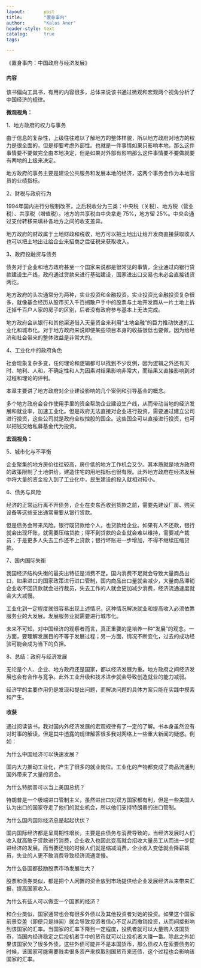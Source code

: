 ```yaml
---
layout:       post
title:        "置身事内"
author:       "Kalos Aner"
header-style: text
catalog:      true
tags:

---
```


《置身事内：中国政府与经济发展》

#### **内容**

该书偏向工具书，有用的内容很多，总体来说该书通过微观和宏观两个视角分析了中国经济的规律。

**微观视角：**

1、地方政府的权力与事务

由于信息的复杂性，上级往往难以了解地方的整体样貌，所以地方政府对地方的权力是很全面的，但是却要考虑外部性。也就是一件事情如果只影响本地，那么这件事情要不要做完全由本地决定，但是如果对外部有影响那么这件事情要不要做就要有两地的上级来决定。

地方政府的事务主要是建设公共服务和发展本地的经济，这两个事务会作为本地官员的业绩指标。

2、财税与政府行为

1994年国内进行分税制改革，之后税收分为三类：中央税（关税）、地方税（营业税）、共享税（增值税）。地方的共享税由中央拿走 75%，地方留 25%。中央会通过支付转移来填补各地方之间的收支差异。

地方政府的财政属于土地财政和税收，地方可以把土地出让给开发商直接获取收入也可以把土地出让给企业来招商之后征税来获取收入。

3、政府投融资与债务

债务对于企业和地方政府甚至一个国家来说都是很常见的事情，企业通过向银行贷款建设生产线，政府通过贷款来进行基础建设，国家进出口交易也未必会直接钱货两讫。

地方政府的头次通常分为两种，实业投资和金融投资。实业投资比金融投资复杂很多，就像基金经历从股市买入千百搁散户手中的股票与土地开发商从一片土地上拆迁掉千百户人家的房子的区别，后者没有政府参与基本上无法完成。

地方政府会从银行和其他渠道借入天量资金来利用“土地金融”的巨力推动快速的工业化和城市化。对于地方政府来说即便某些项目本身的收益很低也要做，因为给经济和社会带来的整体效益是非常大的。

4、工业化中的政府角色

社会现象复杂多变，任何理论和逻辑都可以找到不少反例，因为逻辑之外还有天时、地利、人和，不确定性和人为因素对结果影响非常大，而结果又直接影响到对过程和理论的评判。

本章主要讲了地方政府对企业建设影响的几个案例和引导基金的概念。

多个地方政府会合作使用手里的资金帮助企业建设生产线，从而带动当地的经济发展和就业率，加速工业化。但是政府无法直接对企业进行投资，需要通过建立公司进行投资，这些公司就是政府全权控股的国企。这些国企可以直接进行投资，也可以把钱交给私募基金代为投资。

**宏观视角：**

5、城市化与不平衡

企业聚集的地方房价往往较高，房价低的地方工作机会又少。其本质就是地方政府的政策限制了土地供给，建造住宅的用地指标也很有限。此外地方政府在经济发展中将大量的资金投入到了工业化中，民生建设的投入就相对较小。

6、债务与风险

经济的正常运行离不开债务，企业在卖东西收到货款之前，需要先建设厂房、购买设备等这些支出通常需要从银行贷款。

但是债务会带来风险。银行既贷款给个人，也贷款给企业。如果有人不还款，银行就会出现坏账，就需要压缩贷款；得不到贷款的企业就会难以维持，需要减产裁员；于是更多人失去工作还不上贷款；银行坏账进一步增加，不得不继续压缩贷款。

7、国内国际失衡

我国经济结构失衡的最突出特征是消费不足。国内消费不足就会导致大量商品出口，如果进口的国家政策进行进口管制，国内商品出口量就会减少，大量商品滞销企业收不回货款就会进行裁员，失去工作的人就会更加减少消费，经济流通速度就会大大减慢。

工业化到一定程度就很容易出现上述情况，这种情况解决就业和提高收入必须依靠服务业的大发展。发展服务业就需要进行城市化。

未来不可知，对中国经济的观察者而言，真正重要的是培养一种“发展”的观念。一方面，要理解发展目的不等于发展过程；另一方面，情况不断变化，过去的成功经验可能会成为当下的负担。

8、总结：政府与经济发展

无论是个人、企业、地方政府还是国家，都以经济发展为重。地方政府之间经济发展也会有合作与竞争。此外工业升级和技术进步就会导致创造就业的能力减弱。

经济学的主要作用仍是发现和提出问题，而解决问题的具体方案只能在实践中摸索和产生。

#### **收获**

通过阅读该书，我对国内外经济发展的宏观规律有了一定的了解。书本身虽然没有对时事的解读，但是其中透露的规律解答很多我对网络上一些重大新闻的疑惑。例如：

为什么中国经济可以快速发展？

国内大力推动工业化，产生了很多的就业岗位。工业化的产物都变成了商品流通到国外带来了大量的资金。

为什么特朗普可以当上美国总统？

特朗普是一个极端进口管制主义，虽然进出口对双方国家都有利，但是一些美国人认为出口的国家夺走了他们的就业机会，所以他们支持特朗普的进口管制。

为什么国内国际经济总是起起伏伏？

国内国际经济都是呈周期性增长，主要是由债务与消费导致的，当经济发展时人们收入就高敢于贷款进行消费，企业收入也因此变高就会招收大量员工从而进一步促进经济的发展。而当要还钱的时候人们就是缩减消费，企业收入变低就会降薪裁员，失业的人更不敢消费导致经济流通变慢。

为什么各国都鼓励股票市场发展壮大？

股票和债券类似，都是把个人闲置的资金放到市场提供给企业发展经济从来带来汇报，提高国家收入。

为什么有些人可以做空一个国家的经济？

和企业类似，国家通常也会有很多外债以及其他投资者对她的投资。如果这个国家前景变差（即便只是绯闻）就会导致投资者信心不足从而撤销投资，从而间接影响到该国家的汇率。当国家的汇率下降到一定程度，投机者就可以大量购入该国货币，当国内经济稳定之后投机者手中的货币就可以让投机者大赚一番。除此之外如果该国家欠了很多外债，这些外债可能并不是本国货币，那么债权人在索要债务的时候，该国家可能需要贱卖很多资产来换取别国货币来还债，这个过程也会影响该国家的汇率。

